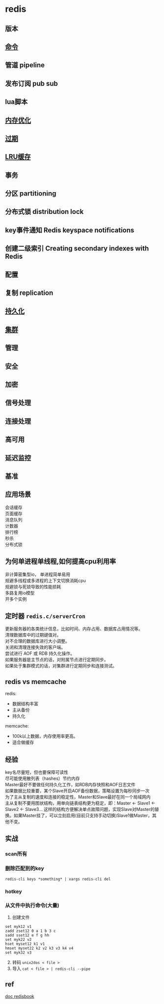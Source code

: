 # redis   

## 版本
## [ 命令 ](redis-cmd.md)
## 管道 pipeline
## 发布订阅 pub sub
## lua脚本
## [ 内存优化 ](redis-mem-optimization.md)
## [ 过期 ](redis-expire.md)
## [ LRU缓存 ](redis-lru-cache.md)
## 事务
## 分区 partitioning
## 分布式锁 distribution lock
## key事件通知 Redis keyspace notifications
## 创建二级索引 Creating secondary indexes with Redis
## 配置
## 复制 replication

## [ 持久化 ](redis-persistence.md)

## [ 集群 ](redis-cluster.md)

## 管理
## 安全
## 加密
## 信号处理
## 连接处理
## 高可用
## 延迟监控
## 基准

  
## 应用场景  
会话缓存  
页面缓存  
消息队列  
计数器  
排行榜  
秒杀  
分布式锁  
  
## 为何单进程单线程,如何提高cpu利用率  
非计算密集型io， 单进程简单易用  
规避多线程或多进程的上下文切换消耗cpu  
规避锁与死锁导致的性能损耗  
多路复用io模型  
开多个实例  
  
## 定时器 `redis.c/serverCron`
更新服务器的各类统计信息，比如时间、内存占用、数据库占用情况等。  
清理数据库中的过期键值对。  
对不合理的数据库进行大小调整。  
关闭和清理连接失效的客户端。  
尝试进行 AOF 或 RDB 持久化操作。  
如果服务器是主节点的话，对附属节点进行定期同步。  
如果处于集群模式的话，对集群进行定期同步和连接测试。  

## redis vs memcache
redis:
- 数据结构丰富
- 主从备份
- 持久化

memcache:
- 100k以上数据，内存使用率更高。
- 适合做缓存
  
## 经验  
key名尽量短，但也要保障可读性  
尽可能使用散列表（hashes）节约内存  
Master最好不要做任何持久化工作，如RDB内存快照和AOF日志文件  
如果数据比较重要，某个Slave开启AOF备份数据，策略设置为每秒同步一次  
为了主从复制的速度和连接的稳定性，Master和Slave最好在同一个局域网内  
主从复制不要用图状结构，用单向链表结构更为稳定，即：Master <- Slave1 <- Slave2 <- Slave3... 这样的结构方便解决单点故障问题，实现Slave对Master的替换。如果Master挂了，可以立刻启用(目前只支持手动切换)Slave1做Master，其他不变。  
  
## 实战
### scan所有  
### 删除匹配到的key  
`redis-cli keys *something* | xargs redis-cli del`  
### hotkey
### 从文件中执行命令(大量)
1. 创建文件
```
set myk12 v1
zadd zset12 0 a 1 b 3 c
sadd sset12 e f g hh
set myk22 v2
hset myset12 k1 v1
hmset myset22 k2 v2 k3 v3 k4 v4
set myk32 v3
```
2. 转码
`unix2dos < file >`
3. 导入
`cat < file > | redis-cli --pipe`

## ref
[ doc ](http://www.redis.cn/documentation.html)
[ redisbook ](http://redisbook.com)
